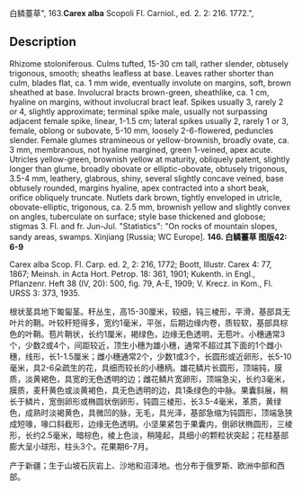 白鳞薹草",
163.**Carex alba** Scopoli Fl. Carniol., ed. 2. 2: 216. 1772.",

## Description
Rhizome stoloniferous. Culms tufted, 15-30 cm tall, rather slender, obtusely trigonous, smooth; sheaths leafless at base. Leaves rather shorter than culm, blades flat, ca. 1 mm wide, eventually involute on margins, soft, brown sheathed at base. Involucral bracts brown-green, sheathlike, ca. 1 cm, hyaline on margins, without involucral bract leaf. Spikes usually 3, rarely 2 or 4, slightly approximate; terminal spike male, usually not surpassing adjacent female spike, linear, 1-1.5 cm; lateral spikes usually 2, rarely 1 or 3, female, oblong or subovate, 5-10 mm, loosely 2-6-flowered, peduncles slender. Female glumes stramineous or yellow-brownish, broadly ovate, ca. 3 mm, membranous, not hyaline margined, green 1-veined, apex acute. Utricles yellow-green, brownish yellow at maturity, obliquely patent, slightly longer than glume, broadly obovate or elliptic-obovate, obtusely trigonous, 3.5-4 mm, leathery, glabrous, shiny, several slightly concave veined, base obtusely rounded, margins hyaline, apex contracted into a short beak, orifice obliquely truncate. Nutlets dark brown, tightly enveloped in utricle, obovate-elliptic, trigonous, ca. 2.5 mm, brownish yellow and slightly convex on angles, tuberculate on surface; style base thickened and globose; stigmas 3. Fl. and fr. Jun-Jul.
  "Statistics": "On rocks of mountain slopes, sandy areas, swamps. Xinjiang [Russia; WC Europe].
**146. 白鳞薹草 图版42: 6-9**

Carex alba Scop. Fl. Carp. ed. 2, 2: 216, 1772; Boott, Illustr. Carex 4: 77, 1867; Meinsh. in Acta Hort. Petrop. 18: 361, 1901; Kukenth. in Engl., Pflanzenr. Heft 38 (IV, 20): 500, fig. 79, A-E, 1909; V. Krecz. in Kom., Fl. URSS 3: 373, 1935.

根状茎具地下匍匐茎。秆丛生，高15-30厘米，较细，钝三棱形，平滑，基部具无叶片的鞘。叶较秆短得多，宽约1毫米，平张，后期边缘内卷，质较软，基部具棕色的叶鞘。苞片鞘状，长约1厘米，褐绿色，边缘无色透明，无苞叶。小穗通常3个，少数2或4个，间距较近，顶生小穗为雄小穗，通常不超过其下面的1个雌小穗，线形，长1-1.5厘米；雌小穗通常2个，少数1或3个，长圆形或近卵形，长5-10毫米，具2-6朵疏生的花，具细而较长的小穗柄。雄花鳞片长圆形，顶端钝，膜质，淡黄褐色，具宽的无色透明的边；雌花鳞片宽卵形，顶端急尖，长约3毫米，膜质，麦秆黄色或淡黄褐色，具无色透明的边，具1条绿色的中脉。果囊斜展，稍长于鳞片，宽倒卵形或椭圆状倒卵形，钝圆三棱形，长3.5-4毫米，革质，黄绿色，成熟时淡褐黄色，具微凹的脉，无毛，具光泽，基部急缩为钝圆形，顶端急狭成短喙，喙口斜截形，边缘无色透明。小坚果紧包于果囊内，倒卵状椭圆形，三棱形，长约2.5毫米，暗棕色，棱上色淡，稍隆起，具细小的颗粒状突起；花柱基部膨大呈小球形，柱头3个。花果期6-7月。

产于新疆；生于山坡石灰岩上、沙地和沼泽地。也分布于俄罗斯、欧洲中部和西部。

